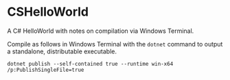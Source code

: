 # CSHelloWorld
A C# HelloWorld with notes on compilation via Windows Terminal.

Compile as follows in Windows Terminal with the `dotnet` command to output a standalone, distributable executable. 
```
dotnet publish --self-contained true --runtime win-x64 /p:PublishSingleFile=true
```
